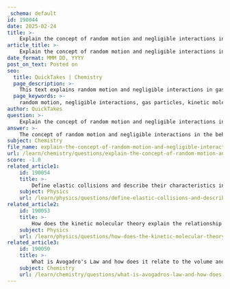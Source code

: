 ```yaml
---
_schema: default
id: 190044
date: 2025-02-24
title: >-
    Explain the concept of random motion and negligible interactions in the behavior of gas particles.
article_title: >-
    Explain the concept of random motion and negligible interactions in the behavior of gas particles.
date_format: MMM DD, YYYY
post_on_text: Posted on
seo:
  title: QuickTakes | Chemistry
  page_description: >-
    This text explains random motion and negligible interactions in gas particles, as described by the kinetic molecular theory and the ideal gas law, detailing effects on temperature, pressure, and the deviations in real gases.
  page_keywords: >-
    random motion, negligible interactions, gas particles, kinetic molecular theory, ideal gas, kinetic energy, temperature, elastic collisions, gas pressure, collisions, intermolecular forces, ideal gas law, PV=nRT, gas behavior
author: QuickTakes
question: >-
    Explain the concept of random motion and negligible interactions in the behavior of gas particles.
answer: >-
    The concept of random motion and negligible interactions in the behavior of gas particles is central to the kinetic molecular theory (KMT) and the assumptions of ideal gases. Here’s a detailed explanation of these concepts:\n\n### Random Motion of Gas Particles\nGas particles are in constant, random motion. This means that they move in all directions at various speeds, colliding with one another and with the walls of their container. The randomness of their motion is a key characteristic that influences the properties of gases, such as pressure and temperature. \n\n1. **Kinetic Energy and Temperature**: The average kinetic energy of gas particles is directly proportional to the temperature of the gas in Kelvin. As the temperature increases, the average speed of the particles also increases, leading to more frequent and energetic collisions.\n\n2. **Elastic Collisions**: When gas particles collide with each other or with the walls of their container, these collisions are considered elastic. This means that there is no net loss of kinetic energy in the system; the energy before and after the collision remains constant. This property is crucial for understanding how gas pressure is generated, as the force exerted by particles colliding with the walls of the container results in pressure.\n\n### Negligible Interactions\nIn the context of ideal gases, it is assumed that gas particles do not exert significant forces on one another. This assumption simplifies the analysis of gas behavior and is based on the following points:\n\n1. **Negligible Volume**: The volume of individual gas particles is considered negligible compared to the volume of the container. This means that the space occupied by the particles themselves does not significantly affect the overall behavior of the gas.\n\n2. **No Intermolecular Forces**: Ideal gas behavior assumes that there are no attractive or repulsive forces between gas particles. This means that the only interactions that occur are during collisions, which are elastic. In reality, however, real gases can exhibit intermolecular forces, especially under conditions of high pressure and low temperature, leading to deviations from ideal behavior.\n\n3. **Simplification for Calculations**: By assuming negligible interactions, the calculations involving gas laws become more straightforward. The ideal gas law, represented by the equation $ PV = nRT $, relies on these assumptions to predict the behavior of gases under various conditions.\n\n### Conclusion\nIn summary, the random motion of gas particles and the assumption of negligible interactions are foundational concepts in the kinetic molecular theory and the ideal gas law. These principles help explain the macroscopic properties of gases, such as pressure and temperature, and provide a framework for understanding gas behavior in various conditions. However, it is important to note that real gases may deviate from these ideal assumptions, particularly under extreme conditions.
subject: Chemistry
file_name: explain-the-concept-of-random-motion-and-negligible-interactions-in-the-behavior-of-gas-particles.md
url: /learn/chemistry/questions/explain-the-concept-of-random-motion-and-negligible-interactions-in-the-behavior-of-gas-particles
score: -1.0
related_article1:
    id: 190054
    title: >-
        Define elastic collisions and describe their characteristics in terms of conservation of energy and momentum.
    subject: Physics
    url: /learn/physics/questions/define-elastic-collisions-and-describe-their-characteristics-in-terms-of-conservation-of-energy-and-momentum
related_article2:
    id: 190053
    title: >-
        How does the kinetic molecular theory explain the relationship between temperature and kinetic energy?
    subject: Physics
    url: /learn/physics/questions/how-does-the-kinetic-molecular-theory-explain-the-relationship-between-temperature-and-kinetic-energy
related_article3:
    id: 190050
    title: >-
        What is Avogadro's Law and how does it relate to the volume and mole relationship in gas mixtures?
    subject: Chemistry
    url: /learn/chemistry/questions/what-is-avogadros-law-and-how-does-it-relate-to-the-volume-and-mole-relationship-in-gas-mixtures
---
```


&nbsp;